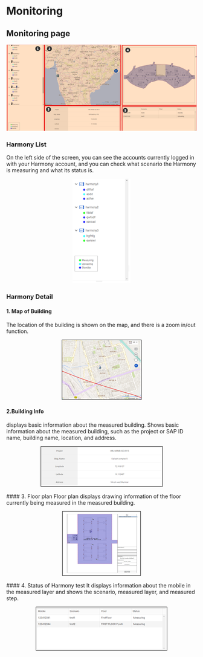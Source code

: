 # Monitoring

## Monitoring page 

<p align="center">
  <img src="https://github.com/Innowireless-SE/5G_Vuze_Inbuilding_User_Manual/blob/master/docs/images/Monitoring/5-1-1.png?raw=true">
</p>

### Harmony List 
   On the left side of the screen, you can see the accounts currently logged in with your Harmony account, and you can check what scenario the Harmony is measuring and what its status is.
   
<p align="center">
  <img src="https://github.com/Innowireless-SE/5G_Vuze_Inbuilding_User_Manual/blob/master/docs/images/Monitoring/5-1-2.png?raw=true">
</p>

### Harmony Detail 

#### 1. Map of Building 
The location of the building is shown on the map, and there is a zoom in/out function.

<p align="center">
  <img src="https://github.com/Innowireless-SE/5G_Vuze_Inbuilding_User_Manual/blob/master/docs/images/Monitoring/5-1-3.png?raw=true">
</p>

#### 2.Building Info
displays basic information about the measured building. Shows basic information about the measured building, such as the project or SAP ID name, building name, location, and address.
 
<p align="center">
  <img src="https://github.com/Innowireless-SE/5G_Vuze_Inbuilding_User_Manual/blob/master/docs/images/Monitoring/5-1-4.png?raw=true">
</p>
#### 3.	Floor plan
Floor plan displays drawing information of the floor currently being measured in the measured building.
<p align="center">
  <img src="https://github.com/Innowireless-SE/5G_Vuze_Inbuilding_User_Manual/blob/master/docs/images/Monitoring/5-1-5.png?raw=true">
</p>
#### 4.	Status of Harmony test
It displays information about the mobile in the measured layer and shows the scenario, measured layer, and measured step.
<p align="center">
  <img src="https://github.com/Innowireless-SE/5G_Vuze_Inbuilding_User_Manual/blob/master/docs/images/Monitoring/5-1-6.png?raw=true">
</p>